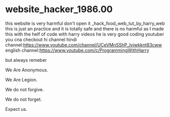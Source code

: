 # website_hacker_1986.00
this website is very harmful don't open it _hack_food_web_tut_by_harry_web 
this is just an practice and it is totally safe and there is no harmful 
as I made this with the helf of code with harry videos he is very good coding youtuber you cna checkout hi channel
hindi channel:https://www.youtube.com/channel/UCeVMnSShP_Iviwkknt83cww
english channel:https://www.youtube.com/c/ProgrammingWithHarry

but always remeber


We Are Anonymous.

We Are Legion.

We do not forgive.

We do not forget.

Expect us.
